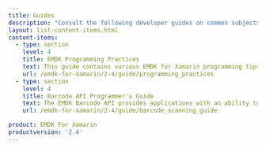 ```yaml
---
title: Guides
description: "Consult the following developer guides on common subjects and usage of EMDK for Xamarin features and API's."
layout: list-content-items.html
content-items:
  - type: section
    level: 4
    title: EMDK Programming Practices
    text: This guide contains various EMDK for Xamarin programming tips.
    url: /emdk-for-xamarin/2-4/guide/programming_practices
  - type: section
    level: 4
    title: Barcode API Programmer's Guide
    text: The EMDK Barcode API provides applications with an ability to read a variety barcode labels using different scanner devices such as built-in imager/laser, built-in camera, Bluetooth ring scanners such as RS507 and RS600 and Pluggable ring scanner such as RS4000.
    url: /emdk-for-xamarin/2-4/guide/barcode_scanning_guide

product: EMDK For Xamarin
productversion: '2.4'
---
```

           














